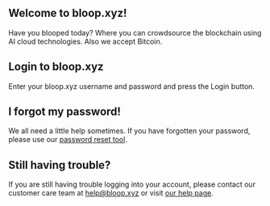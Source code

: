 ## Welcome to bloop.xyz!

Have you blooped today? Where you can crowdsource the blockchain using AI cloud
technologies. Also we accept Bitcoin.

## Login to bloop.xyz

Enter your bloop.xyz username and password and press the Login button.

## I forgot my password!

We all need a little help sometimes. If you have forgotten your password, please
use our [password reset tool].

[password reset tool]:http://bloop.xyz/reset-password

## Still having trouble?

If you are still having trouble logging into your account, please contact our
customer care team at [help@bloop.xyz](mailto:help@bloop.xyz) or visit [our help page].

[our help page]:http://bloop.xyz/help
